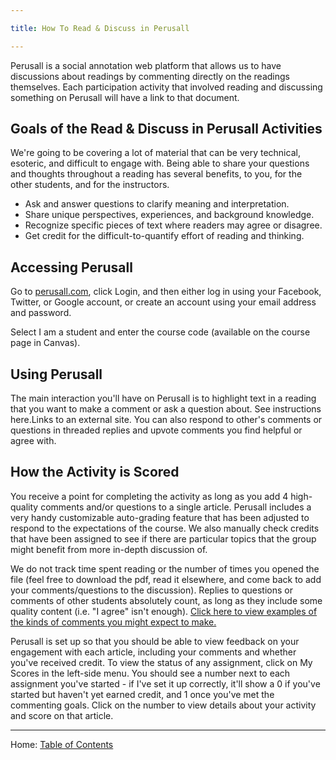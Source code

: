 ```yaml
---

title: How To Read & Discuss in Perusall

---
```


Perusall is a social annotation web platform that allows us to have discussions about readings by commenting directly on the readings themselves. Each participation activity that involved reading and discussing something on Perusall will have a link to that document.

## Goals of the Read & Discuss in Perusall Activities

We're going to be covering a lot of material that can be very technical, esoteric, and difficult to engage with. Being able to share your questions and thoughts throughout a reading has several benefits, to you, for the other students, and for the instructors.

- Ask and answer questions to clarify meaning and interpretation.
- Share unique perspectives, experiences, and background knowledge.
- Recognize specific pieces of text where readers may agree or disagree.
- Get credit for the difficult-to-quantify effort of reading and thinking.

## Accessing Perusall

Go to [perusall.com](https://www.perusall.com/), click Login, and then either log in using your Facebook, Twitter, or Google account, or create an account using your email address and password.

Select I am a student and enter the course code (available on the course page in Canvas).

## Using Perusall

The main interaction you'll have on Perusall is to highlight text in a reading that you want to make a comment or ask a question about. See instructions here.Links to an external site. You can also respond to other's comments or questions in threaded replies and upvote comments you find helpful or agree with.

## How the Activity is Scored

You receive a point for completing the activity as long as you add 4 high-quality comments and/or questions to a single article. Perusall includes a very handy customizable auto-grading feature that has been adjusted to respond to the expectations of the course. We also manually check credits that have been assigned to see if there are particular topics that the group might benefit from more in-depth discussion of.

We do not track time spent reading or the number of times you opened the file (feel free to download the pdf, read it elsewhere, and come back to add your comments/questions to the discussion). Replies to questions or comments of other students absolutely count, as long as they include some quality content (i.e. "I agree" isn't enough). [Click here to view examples of the kinds of comments you might expect to make.](https://public.perusall.com/downloads/scoring-examples.pdf)

Perusall is set up so that you should be able to view feedback on your engagement with each article, including your comments and whether you've received credit. To view the status of any assignment, click on My Scores in the left-side menu. You should see a number next to each assignment you've started - if I've set it up correctly, it'll show a 0 if you've started but haven't yet earned credit, and 1 once you've met the commenting goals. Click on the number to view details about your activity and score on that article.

-----

Home: [Table of Contents](../README.md)
